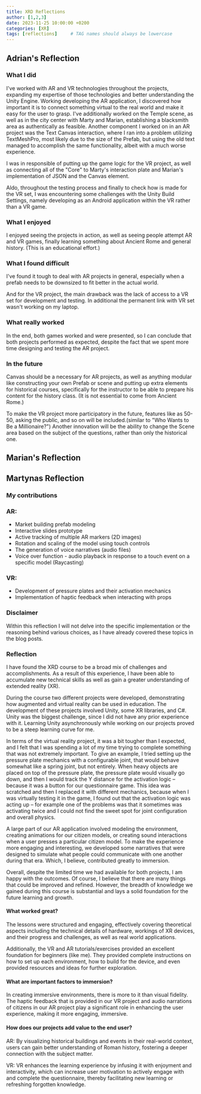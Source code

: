 ```yaml
---
title: XRD Reflections
author: [1,2,3]
date: 2023-11-25 10:00:00 +0200
categories: [XR]
tags: [reflections]     # TAG names should always be lowercase
---
```


## Adrian's Reflection

### What I did
I've worked with AR and VR technologies throughout the projects, expanding my expertise of those technologies and better understanding the Unity Engine.
Working developing the AR application, I discovered how important it is to connect something virtual to the real world and make it easy for the user to grasp.
I've additionally worked on the Temple scene, as well as in the city center with Marty and Marian, establishing a blacksmith area as authentically as feasible.
Another component I worked on in an AR project was the Text Canvas interaction, where I ran into a problem utilizing TextMeshPro, most likely due to the size of the Prefab, but using the old text managed to accomplish the same functionality, albeit with a much worse experience.

I was in responsible of putting up the game logic for the VR project, as well as connecting all of the "Core" to Marty's interaction plate and Marian's implementation of JSON and the Canvas element.

Aldo, throughout the testing process and finally to check how is made for the VR set, I was encountering some challenges with the Unity Build Settings, namely developing as an Android application within the VR rather than a VR game.

### What I enjoyed

I enjoyed seeing the projects in action, as well as seeing people attempt AR and VR games, finally learning something about Ancient Rome and general history. (This is an educational effort.)

### What I found difficult

I've found it tough to deal with AR projects in general, especially when a prefab needs to be downsized to fit better in the actual world.

And for the VR project, the main drawback was the lack of access to a VR set for development and testing.
In additional the permanent link with VR set wasn't working on my laptop.

### What really worked

In the end, both games worked and were presented, so I can conclude that both projects performed as expected, despite the fact that we spent more time designing and testing the AR project.

### In the future

Canvas should be a necessary for AR projects, as well as anything modular like constructing your own Prefab or scene and putting up extra elements for historical courses, specifically for the instructor to be able to prepare his content for the history class. (It is not essential to come from Ancient Rome.)

To make the VR project more participatory in the future, features like as 50-50, asking the public, and so on will be included.(similar to "Who Wants to Be a Millionaire?")
Another innovation will be the ability to change the Scene area based on the subject of the questions, rather than only the historical one.

## Marian's Reflection


## Martynas Reflection

### My contributions

### AR:
- Market building prefab modeling
- Interactive slides prototype
- Active tracking of multiple AR markers (2D images)
- Rotation and scaling of the model using touch controls
- The generation of voice narratives (audio files)
- Voice over function - audio playback in response to a touch event on a specific model (Raycasting)

### VR:
- Development of pressure plates and their activation mechanics
- Implementation of haptic feedback when interacting with props

### Disclaimer 
Within this reflection I will not delve into the specific implementation or the reasoning behind various choices, as I have already covered these topics in the blog posts.

### Reflection

I have found the XRD course to be a broad mix of challenges and accomplishments. As a result of this experience, I have been able to accumulate new technical skills as well as gain a greater understanding of extended reality (XR).

During the course two different projects were developed, demonstrating how augmented and virtual reality can be used in education. The development of these projects involved Unity, some XR libraries, and C#. Unity was the biggest challenge, since I did not have any prior experience with it. Learning Unity asynchronously while working on our projects proved to be a steep learning curve for me.

In terms of the virtual reality project, it was a bit tougher than I expected, and I felt that I was spending a lot of my time trying to complete something that was not extremely important. To give an example, I tried setting up the pressure plate mechanics with a configurable joint, that would behave somewhat like a spring joint, but not entirely. When heavy objects are placed on top of the pressure plate, the pressure plate would visually go down, and then I would track the Y distance for the activation logic – because it was a button for our questionnaire game. This idea was scratched and then I replaced it with different mechanics, because when I was virtually testing it in the game, I found out that the activation logic was acting up – for example one of the problems was that it sometimes was activating twice and I could not find the sweet spot for joint configuration and overall physics. 

A large part of our AR application involved modeling the environment, creating animations for our citizen models, or creating sound interactions when a user presses a particular citizen model. To make the experience more engaging and interesting, we developed some narratives that were designed to simulate what people could communicate with one another during that era. Which, I believe, contributed greatly to immersion.

Overall, despite the limited time we had available for both projects, I am happy with the outcomes. Of course, I believe that there are many things that could be improved and refined. However, the breadth of knowledge we gained during this course is substantial and lays a solid foundation for the future learning and growth. 

#### What worked great?

The lessons were structured and engaging, effectively covering theoretical aspects including the technical details of hardware, workings of XR devices, and their progress and challenges, as well as real world applications. 

Additionally, the VR and AR tutorials/exercises provided an excellent foundation for beginners (like me). They provided complete instructions on how to set up each environment, how to build for the device, and even provided resources and ideas for further exploration.

#### What are important factors to immersion?

In creating immersive environments, there is more to it than visual fidelity. The haptic feedback that is provided in our VR project and audio narrations of citizens in our AR project play a significant role in enhancing the user experience, making it more engaging, immersive.

#### How does our projects add value to the end user?

AR: By visualizing historical buildings and events in their real-world context, users can gain better understanding of Roman history, fostering a deeper connection with the subject matter.

VR: VR enhances the learning experience by infusing it with enjoyment and interactivity, which can increase user motivation to actively engage with and complete the questionnaire, thereby facilitating new learning or refreshing forgotten knowledge. 


